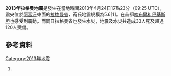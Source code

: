 **2013年拉格曼地震**是發生在當地時間2013年4月24日17點23分（09:25
UTC），震央位於[阿富汗](../Page/阿富汗.md "wikilink")東面的[拉格曼省](../Page/拉格曼省.md "wikilink")，芮氏地震規模為5.6\[1\]。在首都[喀布爾和](https://zh.wikipedia.org/wiki/喀布爾 "wikilink")[巴基斯坦](../Page/巴基斯坦.md "wikilink")也感受到震動，而同日拉格曼省也發生水災，地震及水災共造成33人死及超過120人受傷。

## 參考資料

[Category:2013年地震](https://zh.wikipedia.org/wiki/Category:2013年地震 "wikilink")

1.
